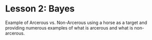 # Lesson 2: Bayes
Example of Arcerous vs. Non-Arcerous using a horse as a target and providing numerous examples of what is arcerous and what is non-arcerous.
